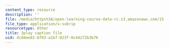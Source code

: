 ```yaml
---
content_type: resource
description: ''
file: /media/https%3A/open-learning-course-data-rc.s3.amazonaws.com/15-071-the-analytics-edge-spring-2017/dc84ee826f93a1b7023f0c44272b3b76_ruFpq-_wpc0.srt
file_type: application/x-subrip
resourcetype: Other
title: 3play caption file
uid: dc84ee82-6f93-a1b7-023f-0c44272b3b76
---
```

